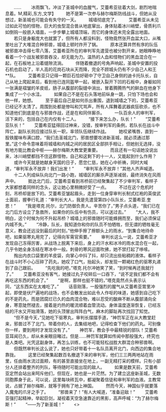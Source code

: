 　　……
　　冰雨飘飞，冲淡了圣城中的血腥气，艾蕾希亚驻着大剑，剧烈地喘息着。M,精彩,东方,文学】
　　她不是第一次参与赫尔梅斯防线战斗，但她从没想过，新圣城也可能会有失守的一天。
　　城墙彻底完了。
　　艾蕾希亚从未见过如此可怕的怪物，巨大的虫型混合兽从地底窜出，身体贴着冰川峭壁，骨质利爪如倒钩一般嵌入墙面，一步步攀上城墙顶端，而它的身体还未完全露出地面。
　　若只是身躯庞大也就罢了，但所有人都没料到，怪物竟然张开血盆大口，从嘴里吐出了大堆混合种邪兽，城墙上顿时炸开了锅。
　　原本还算井然有序的队伍被邪兽冲击得七零八落，艾蕾希亚所在的审判军先遣营也被分割开来，她眼睁睁地看着一个个战友被邪兽吞没，却无能为力。温热的人血和怪物们的黑血混合在一起，在石板地上沿着缝隙流淌。
　　伴随着撤退的号角声响起，圣城中安置的投石机也启动了，半人高的花岗石块从天而降，完全不顾城头仍有不少自己人和王**队。
　　艾蕾希亚只记得一颗巨石恰好砸中了守卫自己身侧的迪卡托队长，自己从地上爬起来后，看到他已连同盔甲一起，被嵌入裂开下凹的石板中，身躯如同一张满是褶皱的羊皮纸，肠子从腹部的裂缝中淌出，冒着腾腾热气的鲜血在他身下集成了一个小水洼。
　　如果自己不是在石头落地前纵身一跳，只怕下场也会和他一样，她想。
　　至于最后自己是如何杀出重围，退到城墙之下的，艾蕾希亚已经记不太清了。周围到处都是惨叫和咒骂声，所有人挥舞着武器疯狂砍杀，也不知道他们到底是在与邪兽作战，还是在和同伴厮杀。
　　一队百余人的审判军，活下来的，包括自己在内仅有十二人。
　　“接下来怎么办，队长！”
　　“艾蕾希亚队长！”
　　艾蕾希亚猛得回过神来，没错，按审判军的条例，若队长在战斗中阵亡，副队长则应接过队长一职，率领队伍继续作战。
　　她咬紧嘴唇，直到一股铁腥味布满口腔，“我们去圣城北门，邪兽想要攻进新圣城，就必须通过那里。”这个命令意味着将城墙和内城之间的居民区全部拱手相让，但她别无选择，没有地方能比教会中枢——赫尔梅斯大教堂更重要。
　　而且还有一句话她没说出来，冰川峭壁都挡不住这群怪物，自己和这剩下的十一人，又能起到什么作用？
　　或许今天就是她献身天国的日子，愿您仁慈，她在心中祈祷，同时大喊道，“审判军永不放弃！我们出发！”
　　“审判军永不放弃！”其他人齐声喊道。
　　十二人列成纵队向北门一路小跑，城墙区的厮杀声逐渐减弱，最终消失在风雨声中。
　　抵达北门后，艾蕾希亚看到吊桥前已经聚集起了不少审判军，看样子大家都想着同样的念头，这让她心里稍微好受了一点。
　　不过在这个危机时刻，吊桥却是放下的。艾蕾希亚皱起眉头，走到一位身穿审判长制式红袍的英俊武士面前，握拳行礼道：“审判长大人，我是先遣营第四小队队长，艾蕾希亚.奎恩！”
　　“我是塔克.托尔，北门防御负责人。辛苦你了，”男子点头道，“我们已在北门后方设立了急救所，如果你的队伍中有伤员，可以送过去。”
　　“大人，我不明白，这个时候为何不升起吊桥？城墙上的邪兽随时可能蜂拥而至，我们必须保证内城不失。”
　　“冷静，队长，我知道你和你的队员不怕牺牲，但无谓的牺牲毫无意义，教会还远没到最后的时刻，”他伸手擦了擦额头上的雨水，“到集合地待命吧，如果驱寒丸用完了，记得向军需官索要。”
　　审判长这么一说，艾蕾希亚才发现自己冻得厉害，从战场上脱离下来后，身上的汗水和冰冷的雨水混合在一起，几乎令她全身冻结在寒冰中一般。刺骨的寒风迎面吹拂，她不禁打起了哆嗦。
　　掏出内衣口袋里的羊皮袋，向掌心中抖了抖，却只流出些粘稠的液体。看样子在战斗时不小心压碎了药丸，她叹了口气，抬起头，却发现一颗褐红色的驱寒丸递到了自己跟前。
　　“先吃我的吧，”塔克.托尔冲她笑了笑，“到时候再还我就行了。”
　　艾蕾希亚没有客气，她接过丸子咬碎后一口吞下，“说不定我们都不会有再吃这东西的机会了。”
　　“是啊，那样也挺不错的，”塔克竟然点头表示认同，“这东西实在太难吃了。”
　　话音刚落，一股强烈的腥气从艾蕾希亚胃里冲起，即使是伏尸遍地的战场，也不会散发出如此令人作呕的味道，她感到自己吃下的不是药丸，而是团腐烂已久的血肉混合物，难以忍受的酸麻不断从腹部涌向全身，寒意陡然褪去，接着是灼热的暖流顺着血管流动。身体温度逐渐恢复，已经冻结的汗水又开始滑落，她的头顶冒出阵阵白气，麻木的脚趾再次找回了知觉。
　　“但不是今天，”见她吃下驱寒丸，审判长摆摆手道，“神罚军正在从大教堂赶来，邪兽过不了北门。带着你的人，去集结地吧，记得检查下他们的药丸。可别像你一样，要到用时才发现没有了。”
　　神罚军，教会手中最精锐的部队！艾蕾希亚耳闻已久，却从未亲眼目睹过。但是……神罚军就算如传闻中那般强大，终究也是人类吧。光凭这副身体，再怎么训练，也不可能轻松战胜大群混合种邪兽啊。
　　但既然审判长这么说了，她也只好带着十一名队员离开北门，向西边的集合地靠拢。
　　这里已经聚集起数百名撤退下来的审判军，他们三三两两地站在雨里，任由雨水流过面颊，有的甚至直接坐在地上，一副无精打采的模样。只有小部分人还排着整齐的列队，等待随时可能出现的敌人。
　　如果是数天前，艾蕾希亚定然会站出来呵斥他们，但现在，她也是一片茫然。为了建立这座新圣城，无数同胞葬身于此，可以说，这里每块砖瓦中，都凝聚着信徒和审判军的血液。主教常说，占据了赫尔梅斯，就等于拥有了地上神国。
　　然而今天，神国似乎就要落入魔鬼的爪牙之手了。
　　“邪兽来了！”有人大喊道，“准备迎敌！”
　　艾蕾希亚强打起精神，举起巨剑，凝视着天空急速靠近的黑影，高声呼喊：“为了赫尔梅斯！”
　　“——为了新圣城！”
　　<>